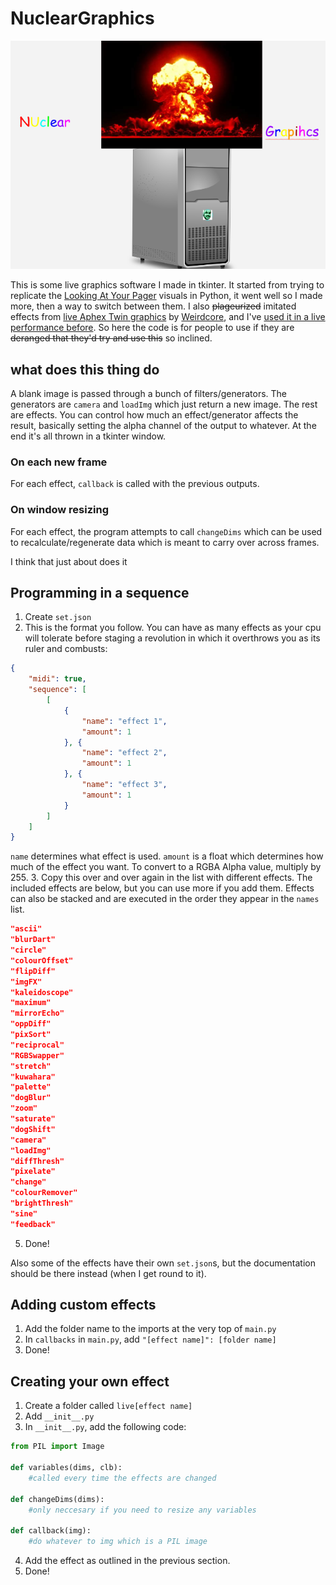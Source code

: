 # NuclearGraphics

![funni logo](https://raw.githubusercontent.com/onlytruejames/nuclearGraphics/main/nuclearGraphics.png)

This is some live graphics software I made in tkinter. It started from trying to replicate the [Looking At Your Pager](https://www.youtube.com/watch?v=Z2IwAKmY774) visuals in Python, it went well so I made more, then a way to switch between them. I also ~~plageurized~~ imitated effects from [live Aphex Twin graphics](https://www.youtube.com/watch?v=961uG4Ixg_Y) by [Weirdcore](http://weirdcore.tv), and I've [used it in a live performance before](https://www.instagram.com/p/CqgMcw5ohTc/). So here the code is for people to use if they are ~~deranged that they'd try and use this~~ so inclined.

## what does this thing do

A blank image is passed through a bunch of filters/generators. The generators are `camera` and `loadImg` which just return a new image. The rest are effects. You can control how much an effect/generator affects the result, basically setting the alpha channel of the output to whatever. At the end it's all thrown in a tkinter window.

### On each new frame

For each effect, `callback` is called with the previous outputs.

### On window resizing

For each effect, the program attempts to call `changeDims` which can be used to recalculate/regenerate data which is meant to carry over across frames.

I think that just about does it

## Programming in a sequence

1. Create `set.json`
2. This is the format you follow. You can have as many effects as your cpu will tolerate before staging a revolution in which it overthrows you as its ruler and combusts:
```json
{
    "midi": true,
    "sequence": [
        [
            {
                "name": "effect 1",
                "amount": 1
            }, {
                "name": "effect 2",
                "amount": 1
            }, {
                "name": "effect 3",
                "amount": 1
            }
        ]
    ]
}
```
`name` determines what effect is used. `amount` is a float which determines how much of the effect you want. To convert to a RGBA Alpha value, multiply by 255.
3. Copy this over and over again in the list with different effects. The included effects are below, but you can use more if you add them. Effects can also be stacked and are executed in the order they appear in the `names` list.

```json
"ascii"
"blurDart"
"circle"
"colourOffset"
"flipDiff"
"imgFX"
"kaleidoscope"
"maximum"
"mirrorEcho"
"oppDiff"
"pixSort"
"reciprocal"
"RGBSwapper"
"stretch"
"kuwahara"
"palette"
"dogBlur"
"zoom"
"saturate"
"dogShift"
"camera"
"loadImg"
"diffThresh"
"pixelate"
"change"
"colourRemover"
"brightThresh"
"sine"
"feedback"
```
5. Done!

Also some of the effects have their own `set.json`s, but the documentation should be there instead (when I get round to it).

## Adding custom effects

1. Add the folder name to the imports at the very top of `main.py`
2. In `callbacks` in `main.py`, add `"[effect name]": [folder name]`
3. Done!

## Creating your own effect

1. Create a folder called `live[effect name]`
2. Add `__init__.py`
3. In `__init__.py`, add the following code:
```python
from PIL import Image

def variables(dims, clb):
    #called every time the effects are changed

def changeDims(dims):
    #only neccesary if you need to resize any variables

def callback(img):
    #do whatever to img which is a PIL image

```

4. Add the effect as outlined in the previous section.
5. Done!